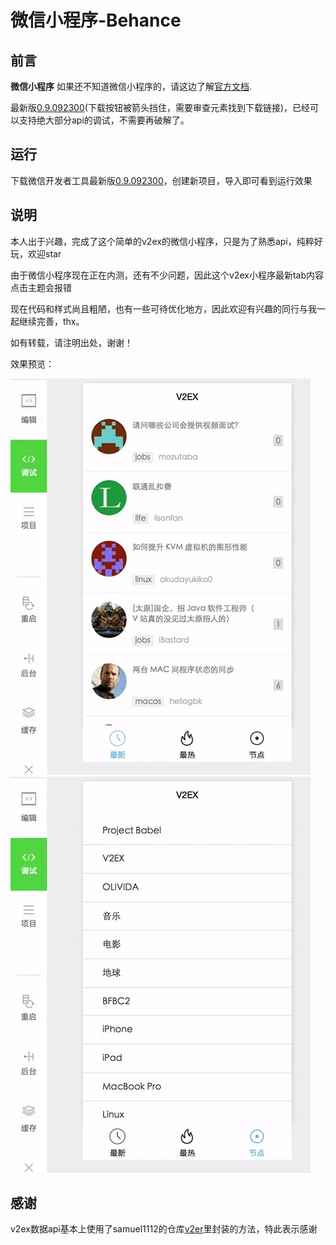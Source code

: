 # 微信小程序-Behance


## 前言

**微信小程序** 如果还不知道微信小程序的，请这边了解[官方文档](https://mp.weixin.qq.com/debug/wxadoc/dev/index.html).

最新版[0.9.092300](https://mp.weixin.qq.com/debug/wxadoc/dev/devtools/download.html)(下载按钮被箭头挡住，需要审查元素找到下载链接)，已经可以支持绝大部分api的调试，不需要再破解了。  

## 运行  
下载微信开发者工具最新版[0.9.092300](https://mp.weixin.qq.com/debug/wxadoc/dev/devtools/download.html)，创建新项目，导入即可看到运行效果

## 说明

本人出于兴趣，完成了这个简单的v2ex的微信小程序，只是为了熟悉api，纯粹好玩，欢迎star  

由于微信小程序现在正在内测，还有不少问题，因此这个v2ex小程序最新tab内容点击主题会报错  

现在代码和样式尚且粗陋，也有一些可待优化地方，因此欢迎有兴趣的同行与我一起继续完善，thx。  

如有转载，请注明出处，谢谢！

效果预览：  

![Alt text](./wechat-v2ex-1.gif)  
![Alt text](./wechat-v2ex-2.gif)  

## 感谢  
v2ex数据api基本上使用了samuel1112的仓库[v2er](https://github.com/samuel1112/v2er)里封装的方法，特此表示感谢
